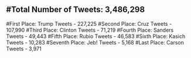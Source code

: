 #Total Number of Tweets: 3,486,298 
---
#First Place: Trump Tweets - 227,225
#Second Place: Cruz Tweets - 107,990
#Third Place: Clinton Tweets - 71,219
#Fourth Place: Sanders Tweets - 49,443
#Fifth Place: Rubio Tweets - 46,583
#Sixth Place: Kasich Tweets - 10,283
#Seventh Place: Jeb! Tweets - 5,168
#Last Place: Carson Tweets - 3,971
